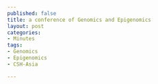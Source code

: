 ```yaml
--- 
published: false
title: a conference of Genomics and Epigenomics
layout: post
categories:
- Minutes
tags: 
- Genomics
- Epigenomics
- CSH-Asia

---
```


